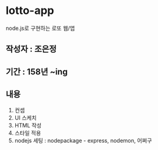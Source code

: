 # lotto-app
node.js로 구현하는 로또 웹/앱
## 작성자 : 조은정
## 기간 : 158년 ~ing
## 내용
1. 컨셉
2. UI 스케치
3. HTML 작성
4. 스타일 적용
5. nodejs 세팅 : nodepackage - express, nodemon, 어쩌구